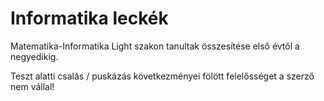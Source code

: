 # Informatika leckék

Matematika-Informatika Light szakon tanultak összesítése első évtől a negyedikig.

Teszt alatti csalás / puskázás következményei fölött felelősséget a szerző nem vállal!

